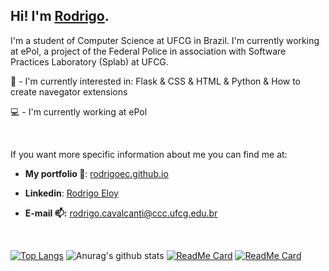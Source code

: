 ## Hi! I'm [Rodrigo](https://rodrigoec.github.io/).


I'm a student of Computer Science at UFCG in Brazil. I'm currently working at ePol, a project of the Federal Police in association with Software Practices Laboratory (Splab) at UFCG.

:seedling: - I'm currently interested in: Flask & CSS & HTML & Python & How to create navegator extensions

:computer: - I'm currently working at ePol

<br>

If you want more specific information about me you can find me at:

- **My portfolio :closed_book:**: [rodrigoec.github.io](https://rodrigoec.github.io/)<p>

- **Linkedin**: [Rodrigo Eloy](https://www.linkedin.com/in/rodrigo-eloy-2bb037193/)

- **E-mail :mailbox::** rodrigo.cavalcanti@ccc.ufcg.edu.br

<br>

[![Top Langs](https://github-readme-stats.vercel.app/api/top-langs/?username=rodrigoec&hide=Jupyter&theme=onedark)](https://github.com/anuraghazra/github-readme-stats)
![Anurag's github stats](https://github-readme-stats.vercel.app/api?username=rodrigoec&show_icons=true&theme=onedark&hide=stars)
[![ReadMe Card](https://github-readme-stats.vercel.app/api/pin/?username=rodrigoec&repo=rodrigoec.github.io&theme=onedark)](https://github.com/rodrigoec/rodrigoec.github.io)
[![ReadMe Card](https://github-readme-stats.vercel.app/api/pin/?username=rodrigoec&repo=30DiasdeCSS&theme=onedark)](https://github.com/anuraghazra/github-readme-stats)
